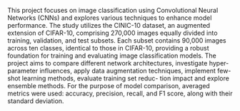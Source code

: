 This project focuses on image classification using Convolutional Neural Networks (CNNs) and explores
various techniques to enhance model performance. The study utilizes the CINIC-10 dataset, an
augmented extension of CIFAR-10, comprising 270,000 images equally divided into training, validation,
and test subsets. Each subset contains 90,000 images across ten classes, identical to those in CIFAR-10,
providing a robust foundation for training and evaluating image classification models.
The project aims to compare different network architectures, investigate hyper-parameter influences,
apply data augmentation techniques, implement few-shot learning methods, evaluate training set reduc-
tion impact and explore ensemble methods. For
the purpose of model comparison, averaged metrics were used: accuracy, precision, recall, and F1 score,
along with their standard deviation.
